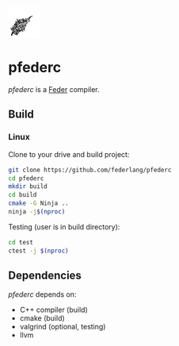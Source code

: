 ![](./logo.png)

# pfederc

*pfederc* is a [Feder](https://federlang.github.io/feder-ref) compiler.

## Build

### Linux

Clone to your drive and build project:

```sh
git clone https://github.com/federlang/pfederc
cd pfederc
mkdir build
cd build
cmake -G Ninja ..
ninja -j$(nproc)
```

Testing (user is in build directory):

```sh
cd test
ctest -j $(nproc)
```

## Dependencies

*pfederc* depends on:

- C++ compiler (build)
- cmake (build)
- valgrind (optional, testing)
- llvm
